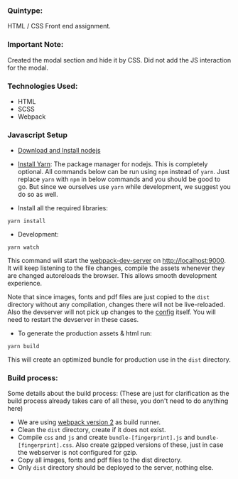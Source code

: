 

### Quintype:

HTML / CSS Front end assignment.

### Important Note:
Created the modal section and hide it by CSS.
Did not add the JS interaction for the modal.

### Technologies Used:
* HTML
* SCSS
* Webpack

### Javascript Setup

* [Download and Install nodejs](https://nodejs.org/en/)

* [Install Yarn](https://yarnpkg.com/lang/en/docs/install/): The package manager for nodejs.
  This is completely optional. All commands below can be run using `npm` instead of `yarn`.
  Just replace `yarn` with `npm` in below commands and you should be good to go.
  But since we ourselves use `yarn` while development, we suggest you do so as well.

* Install all the required libraries:

```
yarn install
```

* Development:

```
yarn watch
```

This command will start the [webpack-dev-server](https://webpack.js.org/configuration/dev-server/)
on [http://localhost:9000](http://localhost:9000). It will keep listening to the file changes,
compile the assets whenever they are changed autoreloads the browser.
This allows smooth development experience.

Note that since images, fonts and pdf files are just copied to the `dist` directory
without any compilation, changes there will not be live-reloaded.
Also the devserver will not pick up changes to the [config](https://vault.cybrilla.com/smartron/smartron-web/blob/master/webpack.config.js) itself.
You will need to restart the devserver in these cases.


* To generate the production assets & html run:

```shell
yarn build
```

This will create an optimized bundle for production use in the `dist` directory.

### Build process:

Some details about the build process:
(These are just for clarification as the build process already takes care of all
these, you don't need to do anything here)

* We are using [webpack version 2](https://webpack.js.org/) as build runner.
* Clean the `dist` directory, create if it does not exist.
* Compile `css` and `js` and create `bundle-[fingerprint].js` and `bundle-[fingerprint].css`.
  Also create gzipped versions of these, just in case the webserver is not configured for gzip.
* Copy all images, fonts and pdf files to the dist directory.
* Only `dist` directory should be deployed to the server, nothing else.
